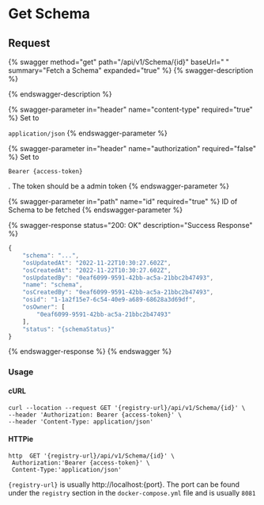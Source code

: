 # Get Schema

## Request

{% swagger method="get" path="/api/v1/Schema/{id}" baseUrl=" " summary="Fetch a Schema" expanded="true" %}
{% swagger-description %}

{% endswagger-description %}

{% swagger-parameter in="header" name="content-type" required="true" %}
Set to 

`application/json`
{% endswagger-parameter %}

{% swagger-parameter in="header" name="authorization" required="false" %}
Set to 

`Bearer {access-token}`

 . The token should be a admin token
{% endswagger-parameter %}

{% swagger-parameter in="path" name="id" required="true" %}
ID of Schema to be fetched
{% endswagger-parameter %}

{% swagger-response status="200: OK" description="Success Response" %}
```javascript
{
    "schema": "...",
    "osUpdatedAt": "2022-11-22T10:30:27.602Z",
    "osCreatedAt": "2022-11-22T10:30:27.602Z",
    "osUpdatedBy": "0eaf6099-9591-42bb-ac5a-21bbc2b47493",
    "name": "schema",
    "osCreatedBy": "0eaf6099-9591-42bb-ac5a-21bbc2b47493",
    "osid": "1-1a2f15e7-6c54-40e9-a689-68628a3d69df",
    "osOwner": [
        "0eaf6099-9591-42bb-ac5a-21bbc2b47493"
    ],
    "status": "{schemaStatus}"
}
```
{% endswagger-response %}
{% endswagger %}

### Usage

#### cURL

```shell
curl --location --request GET '{registry-url}/api/v1/Schema/{id}' \
--header 'Authorization: Bearer {access-token}' \
--header 'Content-Type: application/json'
```

#### HTTPie

```
http  GET '{registry-url}/api/v1/Schema/{id}' \
 Authorization:'Bearer {access-token}' \
 Content-Type:'application/json'
```

`{registry-url}` is usually http://localhost:{port}. The port can be found under the `registry` section in the `docker-compose.yml` file and is usually `8081`
